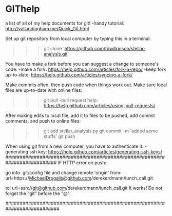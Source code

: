 # GIThelp
a list of all of my help documents for git!
-handy tutorial:        http://vallandingham.me/Quick_Git.html

Set up git repository from local computer by typing this in a terminal:
>>> git clone 'https://github.com/tdwilkinson/stellar-analysis.git'

You have to make a fork before you can suggest a change to someone's code:
-make a fork:           https://help.github.com/articles/fork-a-repo/
-keep fork up-to-date:  https://help.github.com/articles/syncing-a-fork/

Make commits often, then push code when things work out.
Make sure local files are up-to-date with online files:
>>> git pull
-pull request help:          https://help.github.com/articles/using-pull-requests/

After making edits to local file, add it to files to be pushed, add commit comments, and push to online files:
>>> git add stellar_analysis.py
>>> git commit -m 'added some stuffs'
>>> git push

When using git from a new computer, you have to authenticate it:
-generating ssh key:    https://help.github.com/articles/generating-ssh-keys/
##########################################################################
IF HTTP error on push:

go into .git/config file and change remote 'origin' from:
url=https://MichaelDrogalis@github.com/derekerdmann/lunch_call.git 

to:
url=ssh://git@github.com/derekerdmann/lunch_call.git
It works!  Do not forget the "git" before the "@".

###########################################################################
